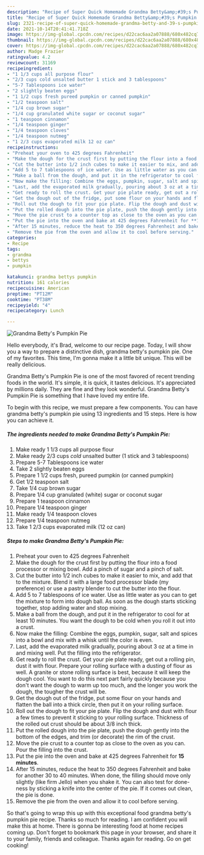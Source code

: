 ```yaml
---
description: "Recipe of Super Quick Homemade Grandma Betty&amp;#39;s Pumpkin Pie"
title: "Recipe of Super Quick Homemade Grandma Betty&amp;#39;s Pumpkin Pie"
slug: 2321-recipe-of-super-quick-homemade-grandma-betty-and-39-s-pumpkin-pie
date: 2021-10-14T20:41:41.718Z
image: https://img-global.cpcdn.com/recipes/d22cac6aa2a07888/680x482cq70/grandma-bettys-pumpkin-pie-recipe-main-photo.jpg
thumbnail: https://img-global.cpcdn.com/recipes/d22cac6aa2a07888/680x482cq70/grandma-bettys-pumpkin-pie-recipe-main-photo.jpg
cover: https://img-global.cpcdn.com/recipes/d22cac6aa2a07888/680x482cq70/grandma-bettys-pumpkin-pie-recipe-main-photo.jpg
author: Madge Frazier
ratingvalue: 4.2
reviewcount: 31169
recipeingredient:
- "1 1/3 cups all purpose flour"
- "2/3 cups cold unsalted butter 1 stick and 3 tablespoons"
- "5-7 Tablespoons ice water"
- "2 slightly beaten eggs"
- "1 1/2 cups fresh pureed pumpkin or canned pumpkin"
- "1/2 teaspoon salt"
- "1/4 cup brown sugar"
- "1/4 cup granulated white sugar or coconut sugar"
- "1 teaspoon cinnamon"
- "1/4 teaspoon ginger"
- "1/4 teaspoon cloves"
- "1/4 teaspoon nutmeg"
- "1 2/3 cups evaporated milk 12 oz can"
recipeinstructions:
- "Preheat your oven to 425 degrees Fahrenheit"
- "Make the dough for the crust first by putting the flour into a food processor or mixing bowl. Add a pinch of sugar and a pinch of salt."
- "Cut the butter into 1/2 inch cubes to make it easier to mix, and add that to the mixture. Blend it with a large food processor blade (my preference) or use a pastry blender to cut the butter into the flour."
- "Add 5 to 7 tablespoons of ice water. Use as little water as you can to get the mixture to form into dough ball. As soon as the dough starts sticking together, stop adding water and stop mixing."
- "Make a ball from the dough, and put it in the refrigerator to cool for at least 10 minutes. You want the dough to be cold when you roll it out into a crust."
- "Now make the filling: Combine the eggs, pumpkin, sugar, salt and spices into a bowl and mix with a whisk until the color is even."
- "Last, add the evaporated milk gradually, pouring about 3 oz at a time in and mixing well. Put the filling into the refrigerator."
- "Get ready to roll the crust. Get your pie plate ready, get out a rolling pin, dust it with flour. Prepare your rolling surface with a dusting of flour as well. A granite or stone rolling surface is best, because it will keep the dough cool. You want to do this next part fairly quickly because you don&#39;t want the dough to warm up too much, and the longer you work the dough, the tougher the crust will be."
- "Get the dough out of the fridge, put some flour on your hands and flatten the ball into a thick circle, then put it on your rolling surface."
- "Roll out the dough to fit your pie plate. Flip the dough and dust with flour a few times to prevent it sticking to your rolling surface. Thickness of the rolled out crust should be about 3/8 inch thick."
- "Put the rolled dough into the pie plate, push the dough gently into the bottom of the edges, and trim (or decorate) the rim of the crust."
- "Move the pie crust to a counter top as close to the oven as you can. Pour the filling into the crust."
- "Put the pie into the oven and bake at 425 degrees Fahrenheit for **15 minutes**."
- "After 15 minutes, reduce the heat to 350 degrees Fahrenheit and bake for another 30 to 40 minutes. When done, the filling should move only slightly (like firm Jello) when you shake it. You can also test for done-ness by sticking a knife into the center of the pie. If it comes out clean, the pie is done."
- "Remove the pie from the oven and allow it to cool before serving."
categories:
- Recipe
tags:
- grandma
- bettys
- pumpkin

katakunci: grandma bettys pumpkin 
nutrition: 161 calories
recipecuisine: American
preptime: "PT12M"
cooktime: "PT38M"
recipeyield: "4"
recipecategory: Lunch

---
```



![Grandma Betty&#39;s Pumpkin Pie](https://img-global.cpcdn.com/recipes/d22cac6aa2a07888/680x482cq70/grandma-bettys-pumpkin-pie-recipe-main-photo.jpg)

Hello everybody, it's Brad, welcome to our recipe page. Today, I will show you a way to prepare a distinctive dish, grandma betty&#39;s pumpkin pie. One of my favorites. This time, I'm gonna make it a little bit unique. This will be really delicious.



Grandma Betty&#39;s Pumpkin Pie is one of the most favored of recent trending foods in the world. It's simple, it is quick, it tastes delicious. It's appreciated by millions daily. They are fine and they look wonderful. Grandma Betty&#39;s Pumpkin Pie is something that I have loved my entire life.


To begin with this recipe, we must prepare a few components. You can have grandma betty&#39;s pumpkin pie using 13 ingredients and 15 steps. Here is how you can achieve it.

<!--inarticleads1-->

##### The ingredients needed to make Grandma Betty&#39;s Pumpkin Pie:

1. Make ready 1 1/3 cups all purpose flour
1. Make ready 2/3 cups *cold* unsalted butter (1 stick and 3 tablespoons)
1. Prepare 5-7 Tablespoons ice water
1. Take 2 slightly beaten eggs
1. Prepare 1 1/2 cups fresh, pureed pumpkin (or canned pumpkin)
1. Get 1/2 teaspoon salt
1. Take 1/4 cup brown sugar
1. Prepare 1/4 cup granulated (white) sugar or coconut sugar
1. Prepare 1 teaspoon cinnamon
1. Prepare 1/4 teaspoon ginger
1. Make ready 1/4 teaspoon cloves
1. Prepare 1/4 teaspoon nutmeg
1. Take 1 2/3 cups evaporated milk (12 oz can)




<!--inarticleads2-->

##### Steps to make Grandma Betty&#39;s Pumpkin Pie:

1. Preheat your oven to 425 degrees Fahrenheit
1. Make the dough for the crust first by putting the flour into a food processor or mixing bowl. Add a pinch of sugar and a pinch of salt.
1. Cut the butter into 1/2 inch cubes to make it easier to mix, and add that to the mixture. Blend it with a large food processor blade (my preference) or use a pastry blender to cut the butter into the flour.
1. Add 5 to 7 tablespoons of ice water. Use as little water as you can to get the mixture to form into dough ball. As soon as the dough starts sticking together, stop adding water and stop mixing.
1. Make a ball from the dough, and put it in the refrigerator to cool for at least 10 minutes. You want the dough to be cold when you roll it out into a crust.
1. Now make the filling: Combine the eggs, pumpkin, sugar, salt and spices into a bowl and mix with a whisk until the color is even.
1. Last, add the evaporated milk gradually, pouring about 3 oz at a time in and mixing well. Put the filling into the refrigerator.
1. Get ready to roll the crust. Get your pie plate ready, get out a rolling pin, dust it with flour. Prepare your rolling surface with a dusting of flour as well. A granite or stone rolling surface is best, because it will keep the dough cool. You want to do this next part fairly quickly because you don&#39;t want the dough to warm up too much, and the longer you work the dough, the tougher the crust will be.
1. Get the dough out of the fridge, put some flour on your hands and flatten the ball into a thick circle, then put it on your rolling surface.
1. Roll out the dough to fit your pie plate. Flip the dough and dust with flour a few times to prevent it sticking to your rolling surface. Thickness of the rolled out crust should be about 3/8 inch thick.
1. Put the rolled dough into the pie plate, push the dough gently into the bottom of the edges, and trim (or decorate) the rim of the crust.
1. Move the pie crust to a counter top as close to the oven as you can. Pour the filling into the crust.
1. Put the pie into the oven and bake at 425 degrees Fahrenheit for **15 minutes**.
1. After 15 minutes, reduce the heat to 350 degrees Fahrenheit and bake for another 30 to 40 minutes. When done, the filling should move only slightly (like firm Jello) when you shake it. You can also test for done-ness by sticking a knife into the center of the pie. If it comes out clean, the pie is done.
1. Remove the pie from the oven and allow it to cool before serving.




So that's going to wrap this up with this exceptional food grandma betty&#39;s pumpkin pie recipe. Thanks so much for reading. I am confident you will make this at home. There is gonna be interesting food at home recipes coming up. Don't forget to bookmark this page in your browser, and share it to your family, friends and colleague. Thanks again for reading. Go on get cooking!
